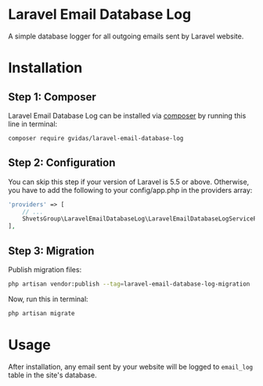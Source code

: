 # Laravel Email Database Log

A simple database logger for all outgoing emails sent by Laravel website.

# Installation

## Step 1: Composer

Laravel Email Database Log can be installed via [composer](http://getcomposer.org) by running this line in terminal:

```bash
composer require gvidas/laravel-email-database-log
```

## Step 2: Configuration

You can skip this step if your version of Laravel is 5.5 or above. Otherwise, you have to add the following to your config/app.php in the providers array:

```php
'providers' => [
    // ...
    ShvetsGroup\LaravelEmailDatabaseLog\LaravelEmailDatabaseLogServiceProvider::class,
],
```

## Step 3: Migration

Publish migration files:
```bash
php artisan vendor:publish --tag=laravel-email-database-log-migration
```

Now, run this in terminal:
```bash
php artisan migrate
```

# Usage

After installation, any email sent by your website will be logged to `email_log` table in the site's database.
